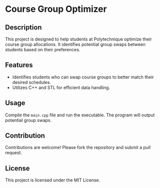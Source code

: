 # Course Group Optimizer

## Description
This project is designed to help students at Polytechnique optimize their course group allocations. It identifies potential group swaps between students based on their preferences.

## Features
- Identifies students who can swap course groups to better match their desired schedules.
- Utilizes C++ and STL for efficient data handling.

## Usage
Compile the `main.cpp` file and run the executable. The program will output potential group swaps.

## Contribution
Contributions are welcome! Please fork the repository and submit a pull request.

## License
This project is licensed under the MIT License.
